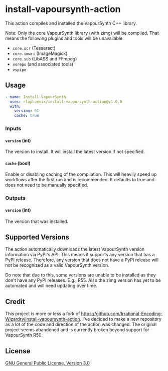 # install-vapoursynth-action

This action compiles and installed the VapourSynth C++ library.

Note: Only the core VapourSynth library (with zimg) will be compiled. That means the
following plugins and tools will be unavailable:

- `core.ocr` (Tesseract)
- `core.imwri` (ImageMagick)
- `core.sub` (LibASS and FFmpeg)
- `vsrepo` (and associated tools)
- `vspipe`

## Usage

```yaml
- name: Install VapourSynth
  uses: rlaphoenix/install-vapoursynth-action@v1.0.0
  with:
    version: 61
    cache: true
```

### Inputs

#### `version` (int)

The version to install. It will install the latest version if not specified.

#### `cache` (bool)

Enable or disabling caching of the compilation. This will heavily speed up workflows
after the first run and is recommended. It defaults to true and does not need to be
manually specified.

### Outputs

#### `version` (int)

The version that was installed.

## Supported Versions

The action automatically downloads the latest VapourSynth version information via PyPI's API.
This means it supports any version that has a PyPI release. Therefore, any version that does
not have a PyPI release will not be recognized as a valid VapourSynth version.

Do note that due to this, some versions are unable to be installed as they don't have any PyPI
releases. E.g., R55. Also the zimg version has yet to be automated and will need updating over
time.

## Credit

This project is more or less a fork of <https://github.com/Irrational-Encoding-Wizardry/install-vapoursynth-action>.
I've decided to make a new repository as a lot of the code and direction of the action was changed. The original
project seems abandoned and is currently broken beyond support for VapourSynth R50.

## License

[GNU General Public License, Version 3.0](LICENSE)
